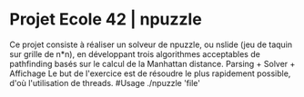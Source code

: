 # Projet Ecole 42 | npuzzle
  Ce projet consiste à réaliser un solveur de npuzzle, ou nslide (jeu de taquin sur grille de n*n),
  en développant trois algorithmes acceptables de pathfinding basés sur le calcul de la Manhattan distance.
  Parsing + Solver + Affichage
  Le but de l'exercice est de résoudre le plus rapidement possible, d'où l'utilisation de threads.
#Usage
 ./npuzzle 'file'
